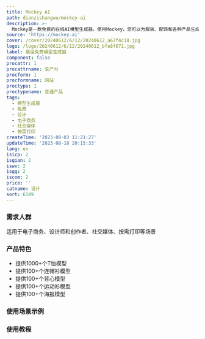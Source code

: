 ```yaml
---
title: Mockey AI
path: dianzishangwu/mockey-ai
description: >-
  Mockey是一款免费的在线AI模型生成器。使用Mockey，您可以为服装、配饰和各种产品生成出色的模型，并下载高质量的照片以供任何用途。Mockey也可在PlayStore上提供给Android用户使用。
source: 'https://mockey.ai'
cover: /cover/20240612/6/12/20240612_a67f4c18.jpg
logo: /logo/20240612/6/12/20240612_bfe8f671.jpg
label: 最佳免费模型生成器
component: false
procattr: 1
procattrname: 生产力
procform: 1
procformname: 网站
proctype: 1
proctypename: 普通产品
tags:
  - 模型生成器
  - 免费
  - 设计
  - 电子商务
  - 社交媒体
  - 按需打印
createTime: '2023-08-03 11:21:27'
updateTime: '2023-08-18 20:15:33'
lang: en
isicp: 2
isqian: 2
iswx: 2
isqq: 2
iscom: 2
price: ''
catname: 设计
sort: 6189
---
```




### 需求人群
适用于电子商务、设计师和创作者、社交媒体、按需打印等场景

### 产品特色
- 提供1000+个T恤模型
- 提供100+个连帽衫模型
- 提供100+个背心模型
- 提供100+个运动衫模型
- 提供100+个海报模型

### 使用场景示例


### 使用教程


  
